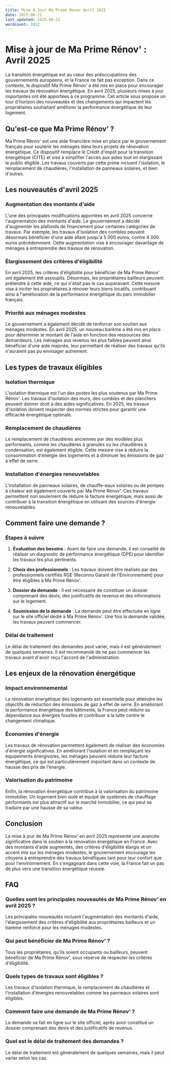 ```yaml
---
title: Mise À Jour Ma Prime Renov Avril 2025
date: 2025-06-21
last_updated: 2025-06-21
wordcount: 1012
---
```


# Mise à jour de Ma Prime Rénov' : Avril 2025

La transition énergétique est au cœur des préoccupations des gouvernements européens, et la France ne fait pas exception. Dans ce contexte, le dispositif Ma Prime Rénov' a été mis en place pour encourager les travaux de rénovation énergétique. En avril 2025, plusieurs mises à jour importantes ont été apportées à ce programme. Cet article vous propose un tour d'horizon des nouveautés et des changements qui impactent les propriétaires souhaitant améliorer la performance énergétique de leur logement.

## Qu'est-ce que Ma Prime Rénov' ?

Ma Prime Rénov' est une aide financière mise en place par le gouvernement français pour soutenir les ménages dans leurs projets de rénovation énergétique. Ce dispositif remplace le Crédit d'impôt pour la transition énergétique (CITE) et vise à simplifier l'accès aux aides tout en élargissant le public éligible. Les travaux couverts par cette prime incluent l'isolation, le remplacement de chaudières, l'installation de panneaux solaires, et bien d'autres.

## Les nouveautés d'avril 2025

### Augmentation des montants d'aide

L'une des principales modifications apportées en avril 2025 concerne l'augmentation des montants d'aide. Le gouvernement a décidé d'augmenter les plafonds de financement pour certaines catégories de travaux. Par exemple, les travaux d'isolation des combles peuvent désormais bénéficier d'une aide allant jusqu'à 5 000 euros, contre 4 000 euros précédemment. Cette augmentation vise à encourager davantage de ménages à entreprendre des travaux de rénovation.

### Élargissement des critères d'éligibilité

En avril 2025, les critères d'éligibilité pour bénéficier de Ma Prime Rénov' ont également été assouplis. Désormais, les propriétaires bailleurs peuvent prétendre à cette aide, ce qui n'était pas le cas auparavant. Cette mesure vise à inciter les propriétaires à rénover leurs biens locatifs, contribuant ainsi à l'amélioration de la performance énergétique du parc immobilier français.

### Priorité aux ménages modestes

Le gouvernement a également décidé de renforcer son soutien aux ménages modestes. En avril 2025, un nouveau barème a été mis en place pour déterminer le montant de l'aide en fonction des ressources des demandeurs. Les ménages aux revenus les plus faibles peuvent ainsi bénéficier d'une aide majorée, leur permettant de réaliser des travaux qu'ils n'auraient pas pu envisager autrement.

## Les types de travaux éligibles

### Isolation thermique

L'isolation thermique est l'un des postes les plus soutenus par Ma Prime Rénov'. Les travaux d'isolation des murs, des combles et des planchers peuvent donner droit à des aides significatives. En 2025, les travaux d'isolation doivent respecter des normes strictes pour garantir une efficacité énergétique optimale.

### Remplacement de chaudières

Le remplacement de chaudières anciennes par des modèles plus performants, comme les chaudières à granulés ou les chaudières à condensation, est également éligible. Cette mesure vise à réduire la consommation d'énergie des logements et à diminuer les émissions de gaz à effet de serre.

### Installation d'énergies renouvelables

L'installation de panneaux solaires, de chauffe-eaux solaires ou de pompes à chaleur est également couverte par Ma Prime Rénov'. Ces travaux permettent non seulement de réduire la facture énergétique, mais aussi de contribuer à la transition énergétique en utilisant des sources d'énergie renouvelables.

## Comment faire une demande ?

### Étapes à suivre

1. **Évaluation des besoins** : Avant de faire une demande, il est conseillé de réaliser un diagnostic de performance énergétique (DPE) pour identifier les travaux les plus pertinents.
   
2. **Choix des professionnels** : Les travaux doivent être réalisés par des professionnels certifiés RGE (Reconnu Garant de l’Environnement) pour être éligibles à Ma Prime Rénov'.

3. **Dossier de demande** : Il est nécessaire de constituer un dossier comprenant des devis, des justificatifs de revenus et des informations sur le logement.

4. **Soumission de la demande** : La demande peut être effectuée en ligne sur le site officiel dédié à Ma Prime Rénov'. Une fois la demande validée, les travaux peuvent commencer.

### Délai de traitement

Le délai de traitement des demandes peut varier, mais il est généralement de quelques semaines. Il est recommandé de ne pas commencer les travaux avant d'avoir reçu l'accord de l'administration.

## Les enjeux de la rénovation énergétique

### Impact environnemental

La rénovation énergétique des logements est essentielle pour atteindre les objectifs de réduction des émissions de gaz à effet de serre. En améliorant la performance énergétique des bâtiments, la France peut réduire sa dépendance aux énergies fossiles et contribuer à la lutte contre le changement climatique.

### Économies d'énergie

Les travaux de rénovation permettent également de réaliser des économies d'énergie significatives. En améliorant l'isolation et en remplaçant les équipements énergivores, les ménages peuvent réduire leur facture énergétique, ce qui est particulièrement important dans un contexte de hausse des prix de l'énergie.

### Valorisation du patrimoine

Enfin, la rénovation énergétique contribue à la valorisation du patrimoine immobilier. Un logement bien isolé et équipé de systèmes de chauffage performants est plus attractif sur le marché immobilier, ce qui peut se traduire par une hausse de sa valeur.

## Conclusion

La mise à jour de Ma Prime Rénov' en avril 2025 représente une avancée significative dans le soutien à la rénovation énergétique en France. Avec des montants d'aide augmentés, des critères d'éligibilité élargis et un accent mis sur les ménages modestes, le gouvernement encourage les citoyens à entreprendre des travaux bénéfiques tant pour leur confort que pour l'environnement. En s'engageant dans cette voie, la France fait un pas de plus vers une transition énergétique réussie.

## FAQ

### Quelles sont les principales nouveautés de Ma Prime Rénov' en avril 2025 ?

Les principales nouveautés incluent l'augmentation des montants d'aide, l'élargissement des critères d'éligibilité aux propriétaires bailleurs et un barème renforcé pour les ménages modestes.

### Qui peut bénéficier de Ma Prime Rénov' ?

Tous les propriétaires, qu'ils soient occupants ou bailleurs, peuvent bénéficier de Ma Prime Rénov', sous réserve de respecter les critères d'éligibilité.

### Quels types de travaux sont éligibles ?

Les travaux d'isolation thermique, le remplacement de chaudières et l'installation d'énergies renouvelables comme les panneaux solaires sont éligibles.

### Comment faire une demande de Ma Prime Rénov' ?

La demande se fait en ligne sur le site officiel, après avoir constitué un dossier comprenant des devis et des justificatifs de revenus.

### Quel est le délai de traitement des demandes ?

Le délai de traitement est généralement de quelques semaines, mais il peut varier selon les cas.